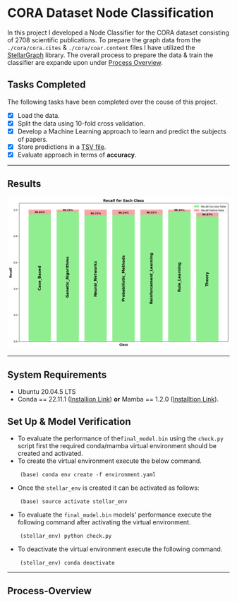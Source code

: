 # CORA Dataset Node Classification

In this project I developed a Node Classifier for the CORA dataset consisting of 2708 scientific publications. To prepare the graph data from the `./cora/cora.cites` & `./cora/coar.content` files I have utilized the [StellarGraph](https://stellargraph.readthedocs.io/en/stable/README.html) library. The overall process to prepare the data & train the classifier are expande upon under [Process Overview](#process-overview). 

## Tasks Completed
The following tasks have been completed over the couse of this project.  
- [x] Load the data.
- [x] Split the data using 10-fold cross validation.
- [x] Develop a Machine Learning approach to learn and predict the subjects of papers.
- [x] Store predictions in a [TSV file](./inference_predictions.tsv).
- [x] Evaluate approach in terms of **accuracy**.
*  *  *

## Results

![Recall Result](./visualization/recall_bargraph.png)
*  *  *
## System Requirements

* Ubuntu 20.04.5 LTS
* Conda == 22.11.1 ([Installion Link](https://anaconda.org/anaconda/conda/files?version=22.11.1&page=1)) **or** Mamba == 1.2.0 ([Installtion Link](https://github.com/mamba-org/mamba/releases/tag/2023.01.16)).


## Set Up & Model Verification

* To evaluate the performance of the`final_model.bin` using the `check.py` script first the required conda/mamba virtual environment should be created and activated.
* To create the virtual environment execute the below command.
```
    (base) conda env create -f environment.yaml
```
* Once the `stellar_env` is created it can be activated as follows:
```
    (base) source activate stellar_env
```
* To evaluate the `final_model.bin` models' performance execute the following command after activating the virtual environment.
```
    (stellar_env) python check.py
```
* To deactivate the virtual environment execute the following command.
```
    (stellar_env) conda deactivate
```

*  *  *

## Process-Overview



